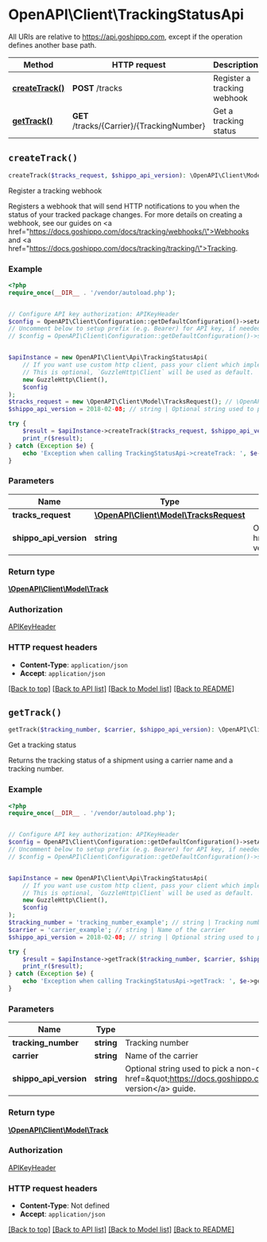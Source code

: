 # OpenAPI\Client\TrackingStatusApi

All URIs are relative to https://api.goshippo.com, except if the operation defines another base path.

| Method | HTTP request | Description |
| ------------- | ------------- | ------------- |
| [**createTrack()**](TrackingStatusApi.md#createTrack) | **POST** /tracks | Register a tracking webhook |
| [**getTrack()**](TrackingStatusApi.md#getTrack) | **GET** /tracks/{Carrier}/{TrackingNumber} | Get a tracking status |


## `createTrack()`

```php
createTrack($tracks_request, $shippo_api_version): \OpenAPI\Client\Model\Track
```

Register a tracking webhook

Registers a webhook that will send HTTP notifications to you when the status of your tracked package changes. For more details on creating a webhook, see our guides on <a href=\"https://docs.goshippo.com/docs/tracking/webhooks/\">Webhooks</a> and <a href=\"https://docs.goshippo.com/docs/tracking/tracking/\">Tracking</a>.

### Example

```php
<?php
require_once(__DIR__ . '/vendor/autoload.php');


// Configure API key authorization: APIKeyHeader
$config = OpenAPI\Client\Configuration::getDefaultConfiguration()->setApiKey('Authorization', 'YOUR_API_KEY');
// Uncomment below to setup prefix (e.g. Bearer) for API key, if needed
// $config = OpenAPI\Client\Configuration::getDefaultConfiguration()->setApiKeyPrefix('Authorization', 'Bearer');


$apiInstance = new OpenAPI\Client\Api\TrackingStatusApi(
    // If you want use custom http client, pass your client which implements `GuzzleHttp\ClientInterface`.
    // This is optional, `GuzzleHttp\Client` will be used as default.
    new GuzzleHttp\Client(),
    $config
);
$tracks_request = new \OpenAPI\Client\Model\TracksRequest(); // \OpenAPI\Client\Model\TracksRequest
$shippo_api_version = 2018-02-08; // string | Optional string used to pick a non-default API version to use. See our <a href=\"https://docs.goshippo.com/docs/api_concepts/apiversioning/\">API version</a> guide.

try {
    $result = $apiInstance->createTrack($tracks_request, $shippo_api_version);
    print_r($result);
} catch (Exception $e) {
    echo 'Exception when calling TrackingStatusApi->createTrack: ', $e->getMessage(), PHP_EOL;
}
```

### Parameters

| Name | Type | Description  | Notes |
| ------------- | ------------- | ------------- | ------------- |
| **tracks_request** | [**\OpenAPI\Client\Model\TracksRequest**](../Model/TracksRequest.md)|  | |
| **shippo_api_version** | **string**| Optional string used to pick a non-default API version to use. See our &lt;a href&#x3D;\&quot;https://docs.goshippo.com/docs/api_concepts/apiversioning/\&quot;&gt;API version&lt;/a&gt; guide. | [optional] |

### Return type

[**\OpenAPI\Client\Model\Track**](../Model/Track.md)

### Authorization

[APIKeyHeader](../../README.md#APIKeyHeader)

### HTTP request headers

- **Content-Type**: `application/json`
- **Accept**: `application/json`

[[Back to top]](#) [[Back to API list]](../../README.md#endpoints)
[[Back to Model list]](../../README.md#models)
[[Back to README]](../../README.md)

## `getTrack()`

```php
getTrack($tracking_number, $carrier, $shippo_api_version): \OpenAPI\Client\Model\Track
```

Get a tracking status

Returns the tracking status of a shipment using a carrier name and a tracking number.

### Example

```php
<?php
require_once(__DIR__ . '/vendor/autoload.php');


// Configure API key authorization: APIKeyHeader
$config = OpenAPI\Client\Configuration::getDefaultConfiguration()->setApiKey('Authorization', 'YOUR_API_KEY');
// Uncomment below to setup prefix (e.g. Bearer) for API key, if needed
// $config = OpenAPI\Client\Configuration::getDefaultConfiguration()->setApiKeyPrefix('Authorization', 'Bearer');


$apiInstance = new OpenAPI\Client\Api\TrackingStatusApi(
    // If you want use custom http client, pass your client which implements `GuzzleHttp\ClientInterface`.
    // This is optional, `GuzzleHttp\Client` will be used as default.
    new GuzzleHttp\Client(),
    $config
);
$tracking_number = 'tracking_number_example'; // string | Tracking number
$carrier = 'carrier_example'; // string | Name of the carrier
$shippo_api_version = 2018-02-08; // string | Optional string used to pick a non-default API version to use. See our <a href=\"https://docs.goshippo.com/docs/api_concepts/apiversioning/\">API version</a> guide.

try {
    $result = $apiInstance->getTrack($tracking_number, $carrier, $shippo_api_version);
    print_r($result);
} catch (Exception $e) {
    echo 'Exception when calling TrackingStatusApi->getTrack: ', $e->getMessage(), PHP_EOL;
}
```

### Parameters

| Name | Type | Description  | Notes |
| ------------- | ------------- | ------------- | ------------- |
| **tracking_number** | **string**| Tracking number | |
| **carrier** | **string**| Name of the carrier | |
| **shippo_api_version** | **string**| Optional string used to pick a non-default API version to use. See our &lt;a href&#x3D;\&quot;https://docs.goshippo.com/docs/api_concepts/apiversioning/\&quot;&gt;API version&lt;/a&gt; guide. | [optional] |

### Return type

[**\OpenAPI\Client\Model\Track**](../Model/Track.md)

### Authorization

[APIKeyHeader](../../README.md#APIKeyHeader)

### HTTP request headers

- **Content-Type**: Not defined
- **Accept**: `application/json`

[[Back to top]](#) [[Back to API list]](../../README.md#endpoints)
[[Back to Model list]](../../README.md#models)
[[Back to README]](../../README.md)
